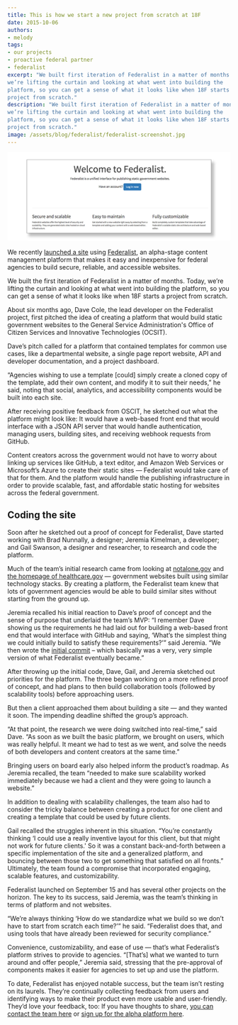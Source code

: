 ```yaml
---
title: This is how we start a new project from scratch at 18F
date: 2015-10-06
authors:
- melody
tags:
- our projects
- proactive federal partner
- federalist
excerpt: "We built first iteration of Federalist in a matter of months. Today,
we’re lifting the curtain and looking at what went into building the
platform, so you can get a sense of what it looks like when 18F starts a
project from scratch."
description: "We built first iteration of Federalist in a matter of months. Today,
we’re lifting the curtain and looking at what went into building the
platform, so you can get a sense of what it looks like when 18F starts a
project from scratch."
image: /assets/blog/federalist/federalist-screenshot.jpg
---
```


![A screenshot of the Federalist homepage](/assets/blog/federalist/federalist-screenshot.jpg)

We recently [launched a
site](https://18f.gsa.gov/2015/09/15/federalist-platform-launch/) using
[Federalist](https://federalist.18f.gov/), an
alpha-stage content management
platform that makes it easy and inexpensive for federal agencies to
build secure, reliable, and accessible websites.

We built the first iteration of Federalist in a matter of months. Today,
we’re lifting the curtain and looking at what went into building the
platform, so you can get a sense of what it looks like when 18F starts a
project from scratch.

About six months ago, Dave Cole,
the lead developer on the Federalist project, first pitched the idea of
creating a platform that would build static government websites to the
General Service Administration's Office of Citizen Services and
Innovative Technologies (OCSIT).

Dave’s pitch called for a platform that contained templates for common use cases,
like a departmental website, a single page report website, API and
developer documentation, and a project dashboard.

“Agencies wishing to use a template [could] simply create a cloned copy
of the template, add their own content, and modify it to suit their
needs,” he said, noting that social, analytics, and accessibility
components would be built into each site.

After receiving positive feedback from OSCIT, he sketched out what the
platform might look like: It would have a web-based front end that would
interface with a JSON API server that would handle authentication,
managing users, building sites, and receiving webhook requests from
GitHub.

Content creators across the government would not have to worry about
linking up services like GitHub, a text editor, and Amazon Web Services
or Microsoft’s Azure to create their static sites — Federalist would
take care of that for them. And the platform would handle the publishing
infrastructure in order to provide scalable, fast, and affordable static
hosting for websites across the federal government.

## Coding the site

Soon after he sketched out a proof of concept for Federalist, Dave
started working with Brad Nunnally, a designer; Jeremia Kimelman, a
developer; and Gail Swanson, a designer and researcher, to research and
code the platform.

Much of the team’s initial research came from looking at
[notalone.gov](https://18f.gsa.gov/2014/05/09/a-few-notes-on-notalone-gov/)
and [the homepage of healthcare.gov](http://www.digitalgov.gov/2013/05/01/new-healthcare-gov-is-open-cms-free/) —
government websites built using similar technology stacks. By creating a
platform, the Federalist team knew that lots of government agencies
would be able to build similar sites without starting from the ground
up.

Jeremia recalled his initial reaction to Dave’s proof of concept and the
sense of purpose that underlaid the team’s MVP: “I remember Dave showing
us the requirements he had laid out for building a web-based front end
that would interface with GitHub and saying, ‘What’s the simplest thing
we could initially build to satisfy these requirements?’” said Jeremia.
“We then wrote the [initial
commit](https://github.com/18F/federalist/tree/6ad14fec13826778d20a2046bdf2e41b36bec660)
– which basically was a very, very simple version of what Federalist
eventually became.”

After throwing up the initial code, Dave, Gail, and Jeremia sketched out
priorities for the platform. The three began working on a more refined
proof of concept, and had plans to then build collaboration tools
(followed by scalability tools) before approaching users.

But then a client approached them about building a site — and they
wanted it soon. The impending deadline shifted the group’s approach.

“At that point, the research we were doing switched into real-time,”
said Dave. “As soon as we built the basic platform, we brought on users,
which was really helpful. It meant we had to test as we went, and solve
the needs of both developers and content creators at the same time.”

Bringing users on board early also helped inform the product’s roadmap.
As Jeremia recalled, the team “needed to make sure scalability worked
immediately because we had a client and they were going to launch a
website.”

In addition to dealing with scalability challenges, the team also had to
consider the tricky balance between creating a product for one client
and creating a template that could be used by future clients.

Gail recalled the struggles inherent in this situation. “You’re constantly
thinking ‘I could use a really inventive layout for this client, but
that might not work for future clients.' So it was a constant
back-and-forth between a specific implementation of the site and a
generalized platform, and bouncing between those two to get something
that satisfied on all fronts.” Ultimately, the team found a compromise
that incorporated engaging, scalable features, and customizability.

Federalist launched on September 15 and has several other projects on
the horizon. The key to its success, said Jeremia, was the team’s
thinking in terms of platform and not websites.

“We’re always thinking ‘How do we standardize what we build so we don’t
have to start from scratch each time?’” he said. “Federalist does that,
and using tools that have already been reviewed for security
compliance.”

Convenience, customizability, and ease of use — that’s what Federalist’s
platform strives to provide to agencies. “[That’s] what we wanted to
turn around and offer people,” Jeremia said, stressing that the
pre-approval of components makes it easier for agencies to set up and
use the platform.

To date, Federalist has enjoyed notable success, but the team isn’t
resting on its laurels. They’re continually collecting feedback from
users and identifying ways to make their product even more usable and
user-friendly. They’d love your feedback, too: If you have thoughts to
share, [you can contact the team
here](https://github.com/18f/federalist/issues) or [sign up for the
alpha platform
here](https://docs.google.com/forms/d/1iB8aW7c9r1QH3s8XElQCrnXRGjAiPUYpWG1CMeEqGIo/viewform).
